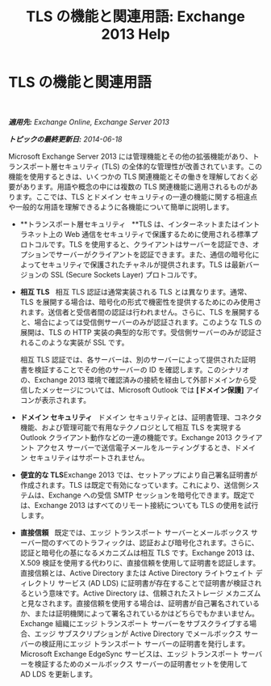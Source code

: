 ﻿---
title: 'TLS の機能と関連用語: Exchange 2013 Help'
TOCTitle: TLS の機能と関連用語
ms:assetid: 294ba2a9-892d-4a90-beec-9d298426b5f4
ms:mtpsurl: https://technet.microsoft.com/ja-jp/library/Bb430753(v=EXCHG.150)
ms:contentKeyID: 52057805
ms.date: 04/24/2018
mtps_version: v=EXCHG.150
ms.translationtype: HT
---

# TLS の機能と関連用語

 

_**適用先:** Exchange Online, Exchange Server 2013_

_**トピックの最終更新日:** 2014-06-18_

Microsoft Exchange Server 2013 には管理機能とその他の拡張機能があり、トランスポート層セキュリティ (TLS) の全体的な管理性が改善されています。この機能を使用するときは、いくつかの TLS 関連機能とその働きを理解しておく必要があります。用語や概念の中には複数の TLS 関連機能に適用されるものがあります。ここでは、TLS とドメイン セキュリティの一連の機能に関する相違点や一般的な用語を理解できるように各機能について簡単に説明します。

  - **トランスポート層セキュリティ   **TLS は、インターネットまたはイントラネット上の Web 通信をセキュリティで保護するために使用される標準プロトコルです。TLS を使用すると、クライアントはサーバーを認証でき、オプションでサーバーがクライアントを認証できます。また、通信の暗号化によってセキュリティで保護されたチャネルが提供されます。TLS は最新バージョンの SSL (Secure Sockets Layer) プロトコルです。

  - **相互 TLS**   相互 TLS 認証は通常実装される TLS とは異なります。通常、TLS を展開する場合は、暗号化の形式で機密性を提供するためにのみ使用されます。送信者と受信者間の認証は行われません。さらに、TLS を展開すると、場合によっては受信側サーバーのみが認証されます。このような TLS の展開は、TLS の HTTP 実装の典型的な形です。受信側サーバーのみが認証されるこのような実装が SSL です。
    
    相互 TLS 認証では、各サーバーは、別のサーバーによって提供された証明書を検証することでその他のサーバーの ID を確認します。このシナリオの、Exchange 2013 環境で確認済みの接続を経由して外部ドメインから受信したメッセージについては、Microsoft Outlook では **\[ドメイン保護\]** アイコンが表示されます。

  - **ドメイン セキュリティ**   ドメイン セキュリティとは、証明書管理、コネクタ機能、および管理可能で有用なテクノロジとして相互 TLS を実現する Outlook クライアント動作などの一連の機能です。Exchange 2013 クライアント アクセス サーバーで送信電子メールをルーティングするとき、ドメイン セキュリティはサポートされません。

  - **便宜的な TLS**Exchange 2013 では、セットアップにより自己署名証明書が作成されます。TLS は既定で有効になっています。これにより、送信側システムは、Exchange への受信 SMTP セッションを暗号化できます。既定では、Exchange 2013 はすべてのリモート接続についても TLS の使用を試行します。

  - **直接信頼**   既定では、エッジ トランスポート サーバーとメールボックス サーバー間のすべてのトラフィックは、認証および暗号化されます。さらに、認証と暗号化の基になるメカニズムは相互 TLS です。Exchange 2013 は、X.509 検証を使用する代わりに、直接信頼を使用して証明書を認証します。直接信頼とは、Active Directory または Active Directory ライトウェイト ディレクトリ サービス (AD LDS) に証明書が存在することで証明書が検証されるという意味です。Active Directory は、信頼されたストレージ メカニズムと見なされます。直接信頼を使用する場合は、証明書が自己署名されているか、または証明機関によって署名されているかはどちらでもかまいません。Exchange 組織にエッジ トランスポート サーバーをサブスクライブする場合、エッジ サブスクリプションが Active Directory でメールボックス サーバーの検証用にエッジ トランスポート サーバーの証明書を発行します。Microsoft Exchange EdgeSync サービスは、エッジ トランスポート サーバーを検証するためのメールボックス サーバーの証明書セットを使用して AD LDS を更新します。


